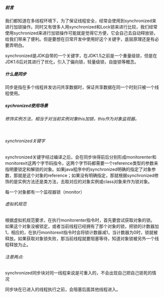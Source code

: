 ##### 前言

我们都知道在多线程环境下，为了保证线程安全，经常会使用到synchronized来进行加锁操作。同时又有很多人用synchronized和Lock锁来进行比较，我们经常使用sychronized来进行加锁操作可能就是觉得它方便，它会自己去自动释放锁，给我们带来了便利。但是要想在日常开发中使用好这个关键字，底层原理还是有必要弄明白。

synchronized是JDK自带的一个关键字，在JDK1.5之前是一个重量级锁，但是在JDK1.6后对其进行了优化，引入了偏向锁，轻量级锁，自旋锁等概念。



##### 什么是同步

同步是指在多个线程并发访问共享数据时，保证共享数据在同一个时刻只被一个线程使用。



##### sychronized使用场景

###### 修饰实例方法，相当于对当前实例对象this加锁，this作为对象监视器。

```

```



###### synchronized关键字

synchronized关键字经过编译之后，会在同步块得前后分别形成monitorenter和monitorexit这两个字节码指令，这两个字节码都需要一个reference类型的参数来指明要锁定和解锁的对象。如果java程序中的synchronized明确的指定了对象参数，那就是这个对象的reference；如果没有明确指定，那就根据synchronized修饰的是实例方法还是类方法，去取对应的对象实例或class对象来作为锁对象。

每一个对象都有一个监视器锁（monitor）

###### 虚拟机规范

根据虚拟机规范要求，在执行monitorenter指令时，首先要尝试获取对象的锁。如果这个对象没被锁定，或者当前线程已经拥有了那个对象的锁，把锁的计数器加1，相应的，在执行monitorexit指令时会将锁计数器减1，当计数器为0时，锁就被释放。如果获取对象锁失败，那当前线程就要阻塞等待，知道对象锁被另外一个线程释放为止。

###### 注意两点:

synchronized同步块对同一线程来说是可重入的，不会出现自己把自己锁死的情况

同步块在已进入的线程执行之前，会阻塞后面其他线程进入。

